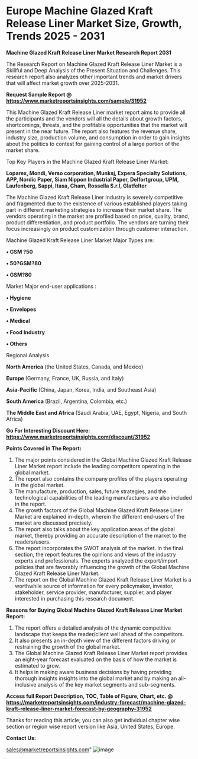  # Europe Machine Glazed Kraft Release Liner Market Size, Growth, Trends 2025 - 2031

<strong>Machine Glazed Kraft Release Liner Market Research Report 2031</strong>

The Research Report on Machine Glazed Kraft Release Liner Market is a Skillful and Deep Analysis of the Present Situation and Challenges. This research report also analyzes other important trends and market drivers that will affect market growth over 2025-2031.

<strong>Request Sample Report @ <a href=https://www.marketreportsinsights.com/sample/31952>https://www.marketreportsinsights.com/sample/31952</a></strong>

This Machine Glazed Kraft Release Liner market report aims to provide all the participants and the vendors will all the details about growth factors, shortcomings, threats, and the profitable opportunities that the market will present in the near future. The report also features the revenue share, industry size, production volume, and consumption in order to gain insights about the politics to contest for gaining control of a large portion of the market share.

Top Key Players in the Machine Glazed Kraft Release Liner Market:

<strong>Loparex, Mondi, Verso corporation, Munksj, Expera Specialty Solutions, APP, Nordic Paper, Siam Nippon Industrial Paper, Delfortgroup, UPM, Laufenberg, Sappi, Itasa, Cham, Rossella S.r.l, Glatfelter</strong>

The Machine Glazed Kraft Release Liner Industry is severely competitive and fragmented due to the existence of various established players taking part in different marketing strategies to increase their market share. The vendors operating in the market are profiled based on price, quality, brand, product differentiation, and product portfolio. The vendors are turning their focus increasingly on product customization through customer interaction.

Machine Glazed Kraft Release Liner Market Major Types are:

<strong>• GSM ?50

• 50?GSM?80

• GSM?80</strong>

Market Major end-user applications :

<strong>• Hygiene

• Envelopes

• Medical

• Food Industry

• Others</strong>

Regional Analysis

</u><strong><b>North America</b></strong> (the United States, Canada, and Mexico)

<strong><b>Europe </b></strong>(Germany, France, UK, Russia, and Italy)

<strong><b>Asia-Pacific</b></strong> (China, Japan, Korea, India, and Southeast Asia)

<strong><b>South America</b></strong> (Brazil, Argentina, Colombia, etc.)

<strong><b>The Middle East and Africa</b></strong> (Saudi Arabia, UAE, Egypt, Nigeria, and South Africa)

<strong>Go For Interesting Discount Here: <a href=https://www.marketreportsinsights.com/discount/31952>https://www.marketreportsinsights.com/discount/31952</a></strong>

<strong>Points Covered in The Report:</strong>
<ol>
  <li>The major points considered in the Global Machine Glazed Kraft Release Liner Market report include the leading competitors operating in the global market.</li>
  <li>The report also contains the company profiles of the players operating in the global market.</li>
  <li>The manufacture, production, sales, future strategies, and the technological capabilities of the leading manufacturers are also included in the report.</li>
  <li>The growth factors of the Global Machine Glazed Kraft Release Liner Market are explained in-depth, wherein the different end-users of the market are discussed precisely.</li>
  <li>The report also talks about the key application areas of the global market, thereby providing an accurate description of the market to the readers/users.</li>
  <li>The report incorporates the SWOT analysis of the market. In the final section, the report features the opinions and views of the industry experts and professionals. The experts analyzed the export/import policies that are favorably influencing the growth of the Global Machine Glazed Kraft Release Liner Market.</li>
  <li>The report on the Global Machine Glazed Kraft Release Liner Market is a worthwhile source of information for every policymaker, investor, stakeholder, service provider, manufacturer, supplier, and player interested in purchasing this research document.</li>
</ol>
<strong>Reasons for Buying Global Machine Glazed Kraft Release Liner Market Report:</strong>

<ol>
  <li>The report offers a detailed analysis of the dynamic competitive landscape that keeps the reader/client well ahead of the competitors.</li>
  <li>It also presents an in-depth view of the different factors driving or restraining the growth of the global market.</li>
  <li>The Global Machine Glazed Kraft Release Liner Market report provides an eight-year forecast evaluated on the basis of how the market is estimated to grow.</li>
  <li>It helps in making aware business decisions by having providing thorough insights insights into the global market and by making an all-inclusive analysis of the key market segments and sub-segments.</li>
</ol>
<strong>Access full Report Description, TOC, Table of Figure, Chart, etc. @ <a href=https://marketreportsinsights.com/industry-forecast/machine-glazed-kraft-release-liner-market-forecast-by-geography-31952>https://marketreportsinsights.com/industry-forecast/machine-glazed-kraft-release-liner-market-forecast-by-geography-31952</a></strong>


Thanks for reading this article; you can also get individual chapter wise section or region wise report version like Asia, United States, Europe.

<strong>Contact Us:</strong>

sales@marketreportsinsights.com"
![image](https://github.com/user-attachments/assets/e7c1470a-1df7-4550-8dd5-708a34f9e5d4)
